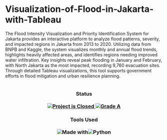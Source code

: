 # Visualization-of-Flood-in-Jakarta-with-Tableau
The Flood Intensity Visualization and Priority Identification System for Jakarta provides an interactive platform to analyze flood patterns, severity, and impacted regions in Jakarta from 2013 to 2020. Utilizing data from BNPB and Kaggle, the system visualizes monthly and annual flood trends, highlights heavily affected areas, and identifies regions needing improved water infiltration. Key insights reveal peak flooding in January and February, with North Jakarta as the most impacted, recording 9,760 evacuation sites. Through detailed Tableau visualizations, this tool supports government efforts in flood mitigation and urban resilience planning.
#

<H3 align="center">
  Status<br><br>
  <a href=#>
    <img src="https://img.shields.io/badge/Project_Status-Closed-red.svg" alt="Project is Closed">
  </a>
  <a href=#>
    <img src="https://img.shields.io/badge/Final_Grade-A-green.svg" alt="Grade A">
  </a>
</H3>

<H3 align="center">
  Tools Used<br><br>
  <a href=#>
    <span style="display: inline-flex; align-items: center;">
    <img src="https://img.shields.io/badge/Made%20with-lightgrey?style=for-the-badge" alt="Made with" style="margin: 0;">
    <img src="https://img.shields.io/badge/Python-3670A0?style=for-the-badge&logo=python&logoColor=ffdd54" alt="Python" style="margin: 0;">
    </span>  </a>
</H3>

